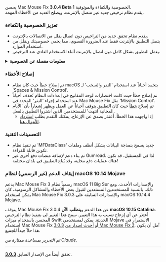 يحسن Mac Mouse Fix **3.0.4 Beta 1** الخصوصية والكفاءة والموثوقية.\
يقدم نظام ترخيص جديد غير متصل بالإنترنت، ويصلح العديد من الأخطاء المهمة.

### تعزيز الخصوصية والكفاءة

- يقدم نظام تحقق جديد من التراخيص دون اتصال يقلل من الاتصالات بالإنترنت.
- يتصل التطبيق بالإنترنت فقط عند الضرورة القصوى، مما يحمي خصوصيتك ويقلل من استخدام الموارد.
- يعمل التطبيق بشكل كامل دون اتصال بالإنترنت أثناء الاستخدام العادي عند الترخيص.

<details>
<summary><b>معلومات مفصلة عن الخصوصية</b></summary>
كانت الإصدارات السابقة تتحقق من التراخيص عبر الإنترنت عند كل تشغيل، مما قد يسمح بتخزين سجلات الاتصال على خوادم الأطراف الثالثة (GitHub و Gumroad). يلغي النظام الجديد الاتصالات غير الضرورية - بعد التفعيل الأولي للترخيص، يتصل بالإنترنت فقط إذا تلفت بيانات الترخيص المحلية.
<br><br>
على الرغم من أنني شخصياً لم أسجل أي سلوك للمستخدم، إلا أن النظام السابق سمح نظرياً لخوادم الأطراف الثالثة بتسجيل عناوين IP وأوقات الاتصال. كما يمكن لـ Gumroad تسجيل مفتاح الترخيص الخاص بك وربطه محتملاً بأي معلومات شخصية سجلوها عنك عند شراء Mac Mouse Fix.
<br><br>
لم أفكر في هذه المشكلات الدقيقة للخصوصية عندما بنيت نظام الترخيص الأصلي، ولكن الآن، أصبح Mac Mouse Fix خاصاً وخالياً من الإنترنت قدر الإمكان!
<br><br>
راجع أيضاً <a href=https://gumroad.com/privacy>سياسة خصوصية Gumroad</a> و<a href=https://github.com/noah-nuebling/mac-mouse-fix/issues/976#issuecomment-2140955801>تعليقي على GitHub</a>.

</details>

### إصلاح الأخطاء

- تم إصلاح خطأ حيث كان نظام macOS يتجمد أحياناً عند استخدام 'النقر والسحب' لـ 'Spaces & Mission Control'.
- تم إصلاح خطأ حيث كانت اختصارات لوحة المفاتيح في إعدادات النظام تُحذف أحياناً عند استخدام إجراء 'النقر' المحدد في Mac Mouse Fix مثل 'Mission Control'.
- تم إصلاح [خطأ](https://github.com/noah-nuebling/mac-mouse-fix/issues?q=state%3Aopen%20label%3A%22%27Free%20days%20are%20over%27%20bug%22) حيث كان التطبيق يتوقف أحياناً عن العمل ويظهر إشعاراً بأن 'الأيام المجانية انتهت' للمستخدمين الذين اشتروا التطبيق بالفعل.
    - إذا واجهت هذا الخطأ، أعتذر بصدق عن الإزعاج. يمكنك التقدم بطلب [استرداد الأموال هنا](https://redirect.macmousefix.com/?message=&target=mmf-apply-for-refund).

### التحسينات التقنية

- تم تنفيذ نظام 'MFDataClass' جديد يسمح بنمذجة البيانات بشكل أنظف وملفات تكوين قابلة للقراءة.
- تم بناء دعم لإضافة منصات دفع أخرى غير Gumroad. لذا في المستقبل، قد تكون هناك عمليات دفع محلية، وقد يُباع التطبيق في بلدان مختلفة!

### إيقاف الدعم (غير الرسمي) لنظام macOS 10.14 Mojave

يدعم Mac Mouse Fix 3 رسمياً نظام macOS 11 Big Sur والإصدارات الأحدث. ومع ذلك، بالنسبة للمستخدمين المستعدين لقبول بعض الأخطاء والمشاكل الرسومية، كان يمكن استخدام Mac Mouse Fix 3.0.3 والإصدارات السابقة على macOS 10.14.4 Mojave.

يتوقف Mac Mouse Fix 3.0.4 عن هذا الدعم و**يتطلب الآن macOS 10.15 Catalina**.\
أعتذر عن أي إزعاج تسبب به هذا التغيير. سمح هذا التغيير لي بتنفيذ نظام الترخيص المحسن باستخدام ميزات Swift الحديثة. يمكن لمستخدمي Mojave الاستمرار في استخدام Mac Mouse Fix [3.0.3](https://github.com/noah-nuebling/mac-mouse-fix/releases/tag/3.0.3) أو [أحدث إصدار من Mac Mouse Fix 2](https://redirect.macmousefix.com/?target=mmf2-latest). آمل أن يكون هذا حلاً جيداً للجميع.

*تم التحرير بمساعدة ممتازة من Claude.*

---

تحقق أيضاً من الإصدار السابق [**3.0.3**](https://github.com/noah-nuebling/mac-mouse-fix/releases/tag/3.0.3).